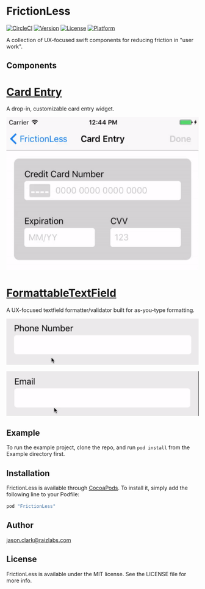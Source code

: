# FrictionLess
[![CircleCI](https://circleci.com/gh/Raizlabs/FrictionLess.svg?style=svg&circle-token=67f52625cfa62cbe9923076983017deee0a515df)](https://circleci.com/gh/Raizlabs/FirctionLess)
[![Version](https://img.shields.io/cocoapods/v/FrictionLess.svg?style=flat)](http://cocoapods.org/pods/FrictionLess)
[![License](https://img.shields.io/cocoapods/l/FrictionLess.svg?style=flat)](http://cocoapods.org/pods/FrictionLess)
[![Platform](https://img.shields.io/cocoapods/p/FrictionLess.svg?style=flat)](http://cocoapods.org/pods/FrictionLess)

A collection of UX-focused swift components for reducing friction in "user work".
## Components
# [Card Entry](FrictionLess/CardEntry/)
A drop-in, customizable card entry widget.

![Card Entry Demo](Documentation/CardEntryDemo.gif)

# [FormattableTextField](FrictionLess/FormattableTextField/)
A UX-focused textfield formatter/validator built for as-you-type formatting. 

![PhoneFormatter Demo](Documentation/PhoneFormatter.gif)

![EmailFormatter Demo](Documentation/EmailFormatter.gif)

## Example

To run the example project, clone the repo, and run `pod install` from the Example directory first.

## Installation

FrictionLess is available through [CocoaPods](http://cocoapods.org). To install
it, simply add the following line to your Podfile:

```ruby
pod "FrictionLess"
```

## Author

jason.clark@raizlabs.com

## License

FrictionLess is available under the MIT license. See the LICENSE file for more info.
